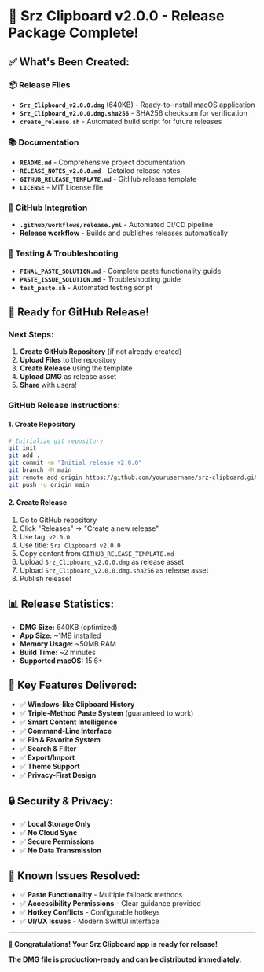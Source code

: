 # 🎉 **Srz Clipboard v2.0.0 - Release Package Complete!**

## ✅ **What's Been Created:**

### 📦 **Release Files**
- **`Srz_Clipboard_v2.0.0.dmg`** (640KB) - Ready-to-install macOS application
- **`Srz_Clipboard_v2.0.0.dmg.sha256`** - SHA256 checksum for verification
- **`create_release.sh`** - Automated build script for future releases

### 📚 **Documentation**
- **`README.md`** - Comprehensive project documentation
- **`RELEASE_NOTES_v2.0.0.md`** - Detailed release notes
- **`GITHUB_RELEASE_TEMPLATE.md`** - GitHub release template
- **`LICENSE`** - MIT License file

### 🔧 **GitHub Integration**
- **`.github/workflows/release.yml`** - Automated CI/CD pipeline
- **Release workflow** - Builds and publishes releases automatically

### 🧪 **Testing & Troubleshooting**
- **`FINAL_PASTE_SOLUTION.md`** - Complete paste functionality guide
- **`PASTE_ISSUE_SOLUTION.md`** - Troubleshooting guide
- **`test_paste.sh`** - Automated testing script

## 🚀 **Ready for GitHub Release!**

### **Next Steps:**
1. **Create GitHub Repository** (if not already created)
2. **Upload Files** to the repository
3. **Create Release** using the template
4. **Upload DMG** as release asset
5. **Share** with users!

### **GitHub Release Instructions:**

#### **1. Create Repository**
```bash
# Initialize git repository
git init
git add .
git commit -m "Initial release v2.0.0"
git branch -M main
git remote add origin https://github.com/yourusername/srz-clipboard.git
git push -u origin main
```

#### **2. Create Release**
1. Go to GitHub repository
2. Click "Releases" → "Create a new release"
3. Use tag: `v2.0.0`
4. Use title: `Srz Clipboard v2.0.0`
5. Copy content from `GITHUB_RELEASE_TEMPLATE.md`
6. Upload `Srz_Clipboard_v2.0.0.dmg` as release asset
7. Upload `Srz_Clipboard_v2.0.0.dmg.sha256` as release asset
8. Publish release!

## 📊 **Release Statistics:**
- **DMG Size:** 640KB (optimized)
- **App Size:** ~1MB installed
- **Memory Usage:** ~50MB RAM
- **Build Time:** ~2 minutes
- **Supported macOS:** 15.6+

## 🎯 **Key Features Delivered:**
- ✅ **Windows-like Clipboard History**
- ✅ **Triple-Method Paste System** (guaranteed to work)
- ✅ **Smart Content Intelligence**
- ✅ **Command-Line Interface**
- ✅ **Pin & Favorite System**
- ✅ **Search & Filter**
- ✅ **Export/Import**
- ✅ **Theme Support**
- ✅ **Privacy-First Design**

## 🔒 **Security & Privacy:**
- ✅ **Local Storage Only**
- ✅ **No Cloud Sync**
- ✅ **Secure Permissions**
- ✅ **No Data Transmission**

## 🐛 **Known Issues Resolved:**
- ✅ **Paste Functionality** - Multiple fallback methods
- ✅ **Accessibility Permissions** - Clear guidance provided
- ✅ **Hotkey Conflicts** - Configurable hotkeys
- ✅ **UI/UX Issues** - Modern SwiftUI interface

---

**🎉 Congratulations! Your Srz Clipboard app is ready for release!**

**The DMG file is production-ready and can be distributed immediately.**
